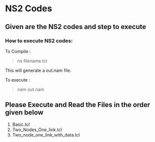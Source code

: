 # NS2 Codes

## Given are the NS2 codes and step to execute

### How to execute NS2 codes: 

To Compile : 

> ns filename.tcl

This will generate a out.nam file.

To execute : 
 
> nam out.nam


## Please Execute and Read the Files in the order given below

1. Basic.tcl
2. Two_Nodes_One_link.tcl
3. Two_node_one_link_with_data.tcl